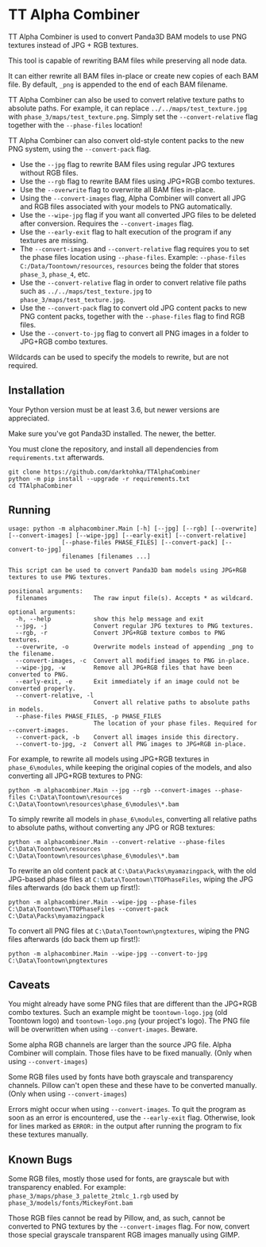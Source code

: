 # TT Alpha Combiner

TT Alpha Combiner is used to convert Panda3D BAM models to use PNG textures instead of JPG + RGB textures.

This tool is capable of rewriting BAM files while preserving all node data.

It can either rewrite all BAM files in-place or create new copies of each BAM file.
By default, `_png` is appended to the end of each BAM filename.

TT Alpha Combiner can also be used to convert relative texture paths to absolute paths. For example, it can replace `../../maps/test_texture.jpg` with `phase_3/maps/test_texture.png`. Simply set the `--convert-relative` flag together with the `--phase-files` location!

TT Alpha Combiner can also convert old-style content packs to the new PNG system, using the `--convert-pack` flag.

* Use the `--jpg` flag to rewrite BAM files using regular JPG textures without RGB files.
* Use the `--rgb` flag to rewrite BAM files using JPG+RGB combo textures.
* Use the `--overwrite` flag to overwrite all BAM files in-place.
* Using the `--convert-images` flag, Alpha Combiner will convert all JPG and RGB files associated with your models to PNG automatically.
* Use the `--wipe-jpg` flag if you want all converted JPG files to be deleted after conversion. Requires the `--convert-images` flag.
* Use the `--early-exit` flag to halt execution of the program if any textures are missing.
* The `--convert-images` and `--convert-relative` flag requires you to set the phase files location using `--phase-files`. Example: `--phase-files C:/Data/Toontown/resources`, `resources` being the folder that stores `phase_3`, `phase_4`, etc.
* Use the `--convert-relative` flag in order to convert relative file paths such as `../../maps/test_texture.jpg` to `phase_3/maps/test_texture.jpg`.
* Use the `--convert-pack` flag to convert old JPG content packs to new PNG content packs, together with the `--phase-files` flag to find RGB files.
* Use the `--convert-to-jpg` flag to convert all PNG images in a folder to JPG+RGB combo textures.

Wildcards can be used to specify the models to rewrite, but are not required.

## Installation

Your Python version must be at least 3.6, but newer versions are appreciated.

Make sure you've got Panda3D installed. The newer, the better.

You must clone the repository, and install all dependencies from `requirements.txt` afterwards.

```
git clone https://github.com/darktohka/TTAlphaCombiner
python -m pip install --upgrade -r requirements.txt
cd TTAlphaCombiner
```

## Running

```
usage: python -m alphacombiner.Main [-h] [--jpg] [--rgb] [--overwrite] [--convert-images] [--wipe-jpg] [--early-exit] [--convert-relative]
               [--phase-files PHASE_FILES] [--convert-pack] [--convert-to-jpg]
               filenames [filenames ...]

This script can be used to convert Panda3D bam models using JPG+RGB textures to use PNG textures.

positional arguments:
  filenames             The raw input file(s). Accepts * as wildcard.

optional arguments:
  -h, --help            show this help message and exit
  --jpg, -j             Convert regular JPG textures to PNG textures.
  --rgb, -r             Convert JPG+RGB texture combos to PNG textures.
  --overwrite, -o       Overwrite models instead of appending _png to the filename.
  --convert-images, -c  Convert all modified images to PNG in-place.
  --wipe-jpg, -w        Remove all JPG+RGB files that have been converted to PNG.
  --early-exit, -e      Exit immediately if an image could not be converted properly.
  --convert-relative, -l
                        Convert all relative paths to absolute paths in models.
  --phase-files PHASE_FILES, -p PHASE_FILES
                        The location of your phase files. Required for --convert-images.
  --convert-pack, -b    Convert all images inside this directory.
  --convert-to-jpg, -z  Convert all PNG images to JPG+RGB in-place.
```

For example, to rewrite all models using JPG+RGB textures in `phase_6\modules`, while keeping the original copies of the models, and also converting all JPG+RGB textures to PNG:

```
python -m alphacombiner.Main --jpg --rgb --convert-images --phase-files C:\Data\Toontown\resources C:\Data\Toontown\resources\phase_6\modules\*.bam
```

To simply rewrite all models in `phase_6\modules`, converting all relative paths to absolute paths, without converting any JPG or RGB textures:

```
python -m alphacombiner.Main --convert-relative --phase-files C:\Data\Toontown\resources C:\Data\Toontown\resources\phase_6\modules\*.bam
```

To rewrite an old content pack at `C:\Data\Packs\myamazingpack`, with the old JPG-based phase files at `C:\Data\Toontown\TTOPhaseFiles`, wiping the JPG files afterwards (do back them up first!):

```
python -m alphacombiner.Main --wipe-jpg --phase-files C:\Data\Toontown\TTOPhaseFiles --convert-pack C:\Data\Packs\myamazingpack
```

To convert all PNG files at `C:\Data\Toontown\pngtextures`, wiping the PNG files afterwards (do back them up first!):

```
python -m alphacombiner.Main --wipe-jpg --convert-to-jpg C:\Data\Toontown\pngtextures
```

## Caveats

You might already have some PNG files that are different than the JPG+RGB combo textures. Such an example might be `toontown-logo.jpg` (old Toontown logo) and `toontown-logo.png` (your project's logo). The PNG file will be overwritten when using `--convert-images`. Beware.

Some alpha RGB channels are larger than the source JPG file. Alpha Combiner will complain. Those files have to be fixed manually. (Only when using `--convert-images`)

Some RGB files used by fonts have both grayscale and transparency channels. Pillow can't open these and these have to be converted manually. (Only when using `--convert-images`)

Errors might occur when using `--convert-images`. To quit the program as soon as an error is encountered, use the `--early-exit` flag. Otherwise, look for lines marked as `ERROR:` in the output after running the program to fix these textures manually.

## Known Bugs

Some RGB files, mostly those used for fonts, are grayscale but with transparency enabled. For example: `phase_3/maps/phase_3_palette_2tmlc_1.rgb` used by `phase_3/models/fonts/MickeyFont.bam`

Those RGB files cannot be read by Pillow, and, as such, cannot be converted to PNG textures by the `--convert-images` flag. For now, convert those special grayscale transparent RGB images manually using GIMP.
